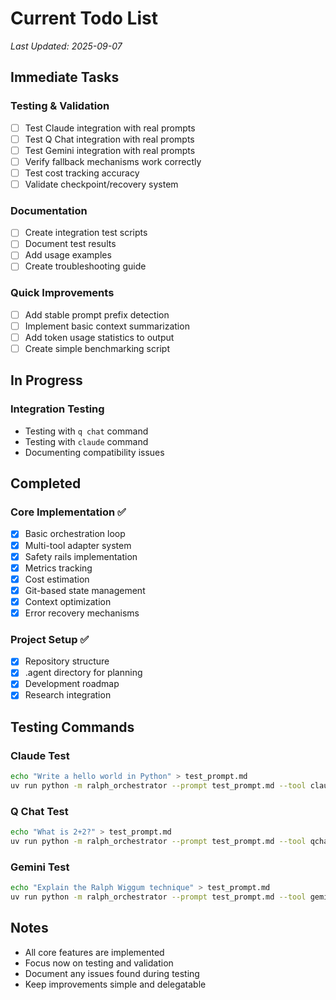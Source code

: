 # Current Todo List

*Last Updated: 2025-09-07*

## Immediate Tasks

### Testing & Validation
- [ ] Test Claude integration with real prompts
- [ ] Test Q Chat integration with real prompts  
- [ ] Test Gemini integration with real prompts
- [ ] Verify fallback mechanisms work correctly
- [ ] Test cost tracking accuracy
- [ ] Validate checkpoint/recovery system

### Documentation
- [ ] Create integration test scripts
- [ ] Document test results
- [ ] Add usage examples
- [ ] Create troubleshooting guide

### Quick Improvements
- [ ] Add stable prompt prefix detection
- [ ] Implement basic context summarization
- [ ] Add token usage statistics to output
- [ ] Create simple benchmarking script

## In Progress

### Integration Testing
- Testing with `q chat` command
- Testing with `claude` command
- Documenting compatibility issues

## Completed

### Core Implementation ✅
- [x] Basic orchestration loop
- [x] Multi-tool adapter system
- [x] Safety rails implementation
- [x] Metrics tracking
- [x] Cost estimation
- [x] Git-based state management
- [x] Context optimization
- [x] Error recovery mechanisms

### Project Setup ✅
- [x] Repository structure
- [x] .agent directory for planning
- [x] Development roadmap
- [x] Research integration

## Testing Commands

### Claude Test
```bash
echo "Write a hello world in Python" > test_prompt.md
uv run python -m ralph_orchestrator --prompt test_prompt.md --tool claude --max-iterations 1
```

### Q Chat Test
```bash
echo "What is 2+2?" > test_prompt.md
uv run python -m ralph_orchestrator --prompt test_prompt.md --tool qchat --max-iterations 1
```

### Gemini Test
```bash
echo "Explain the Ralph Wiggum technique" > test_prompt.md
uv run python -m ralph_orchestrator --prompt test_prompt.md --tool gemini --max-iterations 1
```

## Notes

- All core features are implemented
- Focus now on testing and validation
- Document any issues found during testing
- Keep improvements simple and delegatable